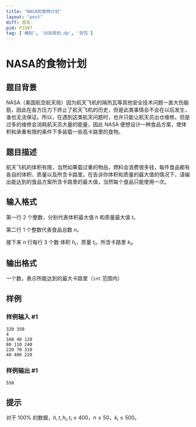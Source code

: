 ```yaml
---
title: "NASA的食物计划"
layout: "post"
diff: 普及-
pid: P1507
tag: ['模拟', '动态规划,dp', '背包']
---
```

# NASA的食物计划
## 题目背景

NASA（美国航空航天局）因为航天飞机的隔热瓦等其他安全技术问题一直大伤脑筋，因此在各方压力下终止了航天飞机的历史，但是此类事情会不会在以后发生，谁也无法保证。所以，在遇到这类航天问题时，也许只能让航天员出仓维修。但是过多的维修会消耗航天员大量的能量，因此 NASA 便想设计一种食品方案，使体积和承重有限的条件下多装载一些高卡路里的食物。
## 题目描述

航天飞机的体积有限，当然如果载过重的物品，燃料会浪费很多钱，每件食品都有各自的体积、质量以及所含卡路里。在告诉你体积和质量的最大值的情况下，请输出能达到的食品方案所含卡路里的最大值，当然每个食品只能使用一次。
## 输入格式

第一行 $2$ 个整数，分别代表体积最大值 $h$ 和质量最大值 $t$。 

第二行 $1$ 个整数代表食品总数 $n$。 

接下来 $n$ 行每行 $3$ 个数 体积 $h_i$，质量 $t_i$，所含卡路里 $k_i$。 
## 输出格式

一个数，表示所能达到的最大卡路里（`int` 范围内）
## 样例

### 样例输入 #1
```
320 350
4
160 40 120
80 110 240
220 70 310
40 400 220

```
### 样例输出 #1
```
550

```
## 提示

对于 $100\%$ 的数据，$h,t,h_i,t_i \le 400$，$n \le 50$，$k_i \le 500$。

